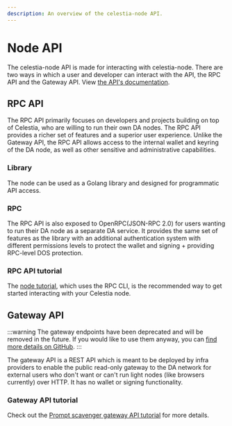 ```yaml
---
description: An overview of the celestia-node API.
---
```


# Node API

The celestia-node API is made for interacting with celestia-node.
There are two ways in which a user and developer can interact with
the API, the RPC API and the Gateway API. View
[the API's documentation](https://node-rpc-docs.celestia.org/).

## RPC API

The RPC API primarily focuses on developers and projects building on
top of Celestia, who are willing to run their own DA nodes. The RPC API
provides a richer set of features and a superior user experience.
Unlike the Gateway API, the RPC API allows access
to the internal wallet and keyring of the DA node, as well as other
sensitive and administrative capabilities.

### Library

The node can be used as a Golang library and designed for programmatic API access.

<!-- (WIP atm([celestiaorg/celestia-node#2349](https://github.com/celestiaorg/celestia-node/issues/2349))
and needs to be cleaned up for convenience as well as needs examples) -->

### RPC

The RPC API is also exposed to OpenRPC(JSON-RPC 2.0) for users wanting
to run their DA node as a separate DA service. It provides the same
set of features as the library with an additional authentication system
with different permissions levels to protect the wallet and
signing + providing RPC-level DOS protection.

### RPC API tutorial

The [node tutorial](./node-tutorial.md), which uses the RPC CLI, is the
recommended way
to get started interacting with your Celestia node.

## Gateway API

:::warning
The gateway endpoints have been deprecated and will be removed in the future.
If you would like to use them anyway, you can
[find more details on GitHub](https://github.com/celestiaorg/celestia-node/pull/2360).
:::

The gateway API is a REST API which is meant to be deployed by infra
providers to enable the public read-only gateway to the DA network for
external users who don't want or can't run light nodes
(like browsers currently) over HTTP. It has no wallet or signing
functionality.

<!-- We may also implement super-light-clients over Gateway API at some point. -->

### Gateway API tutorial

Check out the [Prompt scavenger gateway API tutorial](./prompt-scavenger.md)
for more details.
